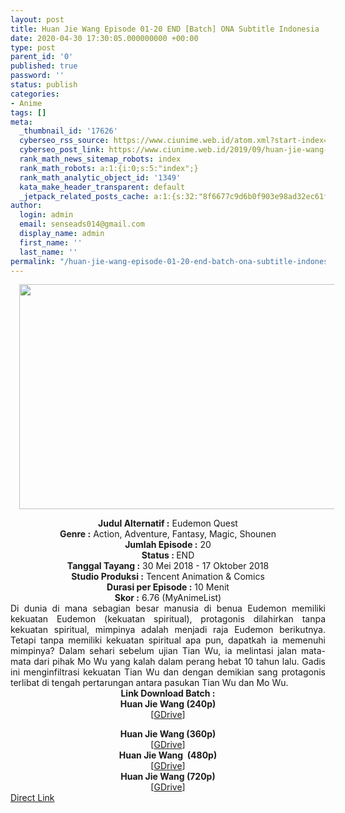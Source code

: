 ```yaml
---
layout: post
title: Huan Jie Wang Episode 01-20 END [Batch] ONA Subtitle Indonesia
date: 2020-04-30 17:30:05.000000000 +00:00
type: post
parent_id: '0'
published: true
password: ''
status: publish
categories:
- Anime
tags: []
meta:
  _thumbnail_id: '17626'
  cyberseo_rss_source: https://www.ciunime.web.id/atom.xml?start-index=2851&max-results=150
  cyberseo_post_link: https://www.ciunime.web.id/2019/09/huan-jie-wang-episode-01-20-end-batch.html
  rank_math_news_sitemap_robots: index
  rank_math_robots: a:1:{i:0;s:5:"index";}
  rank_math_analytic_object_id: '1349'
  kata_make_header_transparent: default
  _jetpack_related_posts_cache: a:1:{s:32:"8f6677c9d6b0f903e98ad32ec61f8deb";a:2:{s:7:"expires";i:1647027870;s:7:"payload";a:0:{}}}
author:
  login: admin
  email: senseads014@gmail.com
  display_name: admin
  first_name: ''
  last_name: ''
permalink: "/huan-jie-wang-episode-01-20-end-batch-ona-subtitle-indonesia/"
---
```

<div class="separator" style="clear: both; text-align: center;"><a href="https://1.bp.blogspot.com/-6u-p-Je1IPc/XY3vsjeq8iI/AAAAAAAAdV8/aOZsajyx53IqgnbiS2z_5VNfmMU2bifzgCLcBGAsYHQ/s1600/Huan%2BJie%2BWang%2BONA.jpg" imageanchor="1" style="margin-left: 1em; margin-right: 1em;"><img border="0" data-original-height="720" data-original-width="1280" height="360" src="{{ site.baseurl }}/assets/2020/04/Huan%2BJie%2BWang%2BONA.jpg" width="640" /></a></div>
<p>
<div style="text-align: center;"><b>Judul Alternatif :</b>&nbsp;Eudemon Quest</div>
<div style="text-align: center;"><b>Genre :</b>&nbsp;<b></b>Action, Adventure, Fantasy, Magic, Shounen</div>
<div style="text-align: center;"><b>Jumlah Episode :</b>&nbsp;20<br /><b>Status :&nbsp;</b>END<br /><b>Tanggal Tayang :</b>&nbsp;30 Mei 2018 - 17 Oktober 2018<br /><b>Studio Produksi :</b>&nbsp;<b></b>Tencent Animation &amp; Comics<br /><b>Durasi per Episode :</b>&nbsp;10 Menit</div>
<div style="text-align: center;"><b>Skor :</b>&nbsp;6.76 (MyAnimeList)</div>
<div style="text-align: center;"></div>
<div style="text-align: justify;">Di dunia di mana sebagian besar manusia di benua Eudemon memiliki kekuatan Eudemon (kekuatan spiritual), protagonis dilahirkan tanpa kekuatan spiritual, mimpinya adalah menjadi raja Eudemon berikutnya. Tetapi tanpa memiliki kekuatan spiritual apa pun, dapatkah ia memenuhi mimpinya? Dalam sehari sebelum ujian Tian Wu, ia melintasi jalan mata-mata dari pihak Mo Wu yang kalah dalam perang hebat 10 tahun lalu. Gadis ini menginfiltrasi kekuatan Tian Wu dan dengan demikian sang protagonis terlibat di tengah pertarungan antara pasukan Tian Wu dan Mo Wu.</div>
<div style="text-align: justify;"></div>
<div style="text-align: justify;"></div>
<div style="text-align: center;"><b>Link Download Batch :</b></div>
<div style="text-align: center;">
<div style="text-align: center;"><b>Huan Jie Wang&nbsp;(240p)</b></div>
<div style="text-align: center;">[<a href="https://drive.google.com/uc?export=download&amp;id=13-ZinwqZvB3-uXyHt0S3i06IRXHzTc8D" target="_blank" rel="noopener">GDrive</a>]</p>
</div>
</div>
<div style="text-align: center;"><b>Huan Jie Wang&nbsp;(360p)</b></div>
<div style="text-align: center;">[<a href="https://drive.google.com/uc?export=download&amp;id=1eSTBd66I2EvHn94CVDaTObhvZ8eNII2k" target="_blank" rel="noopener">GDrive</a>]</div>
<div style="text-align: center;"></div>
<div style="text-align: center;"><b>Huan Jie Wang&nbsp;&nbsp;(480p)</b><br />[<a href="https://drive.google.com/uc?export=download&amp;id=1yZwxmFtZA8ym4q9pbjvWrY2QjbJW_xum" target="_blank" rel="noopener">GDrive</a>]</div>
<div style="text-align: center;"><b>Huan Jie Wang&nbsp;(720p)</b><br />[<a href="https://drive.google.com/uc?export=download&amp;id=1J3eW_C9oebF6SD98M--Mg2o1pw7H4SjM" target="_blank" rel="noopener">GDrive</a>]</div>
<link rel="stylesheet" href="https://cdnjs.cloudflare.com/ajax/libs/font-awesome/4.7.0/css/font-awesome.min.css" />
<div class="divbtn"> <a href="https://handymansurrender.com/fihup8buzv?key=94550f7ce39444073321dde3b8782f97" class="btn"><i class="fa fa-download"></i> Direct Link</a> </div>
